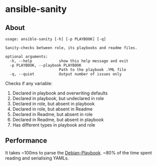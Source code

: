 # ansible-sanity

## About

```
usage: ansible-sanity [-h] [-p PLAYBOOK] [-q]

Sanity-checks between role, its playbooks and readme files.

optional arguments:
  -h, --help            show this help message and exit
  -p PLAYBOOK, --playbook PLAYBOOK
                        Path to the playbook .YML file
  -q, --quiet           Output number of issues only
```

Checks if any variable:

1. Declared in playbook and overwriting defaults
1. Declared in playbook, but undeclared in role
1. Declared in role, but absent in playbook
1. Declared in role, but absent in Readme
1. Declared in Readme, but absent in role
1. Declared in Readme, but absent in playbook
1. Has different types in playbook and role

## Performance

It takes ~100ms to parse the [Debian-Playbook](https://github.com/savchenko/debian/tree/bullseye). ~80% of the time spent reading and serialising YAMLs.
